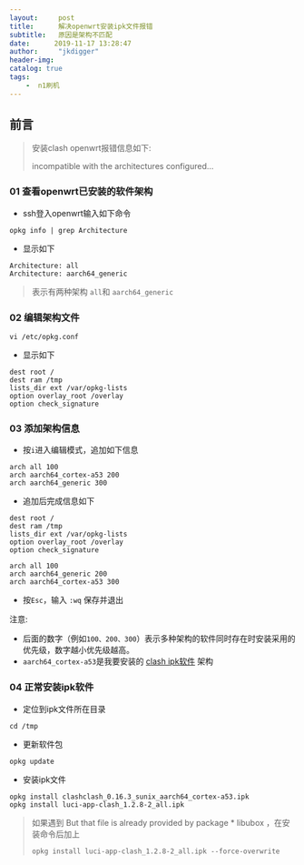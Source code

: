 ```yaml
---
layout:     post
title:      解决openwrt安装ipk文件报错
subtitle:   原因是架构不匹配
date:      2019-11-17 13:28:47
author:     "jkdigger"
header-img: 
catalog: true
tags:
    -  n1刷机
---
```


## 前言

> 安装clash openwrt报错信息如下: 
>
> incompatible with the architectures configured...

### 01 查看openwrt已安装的软件架构

- ssh登入openwrt输入如下命令

```
opkg info | grep Architecture
```

- 显示如下

```
Architecture: all
Architecture: aarch64_generic
```

>  表示有两种架构 `all`和 `aarch64_generic`

### 02 编辑架构文件

```
vi /etc/opkg.conf
```

- 显示如下

```
dest root /
dest ram /tmp
lists_dir ext /var/opkg-lists
option overlay_root /overlay
option check_signature
```

### 03 添加架构信息

- 按`i`进入编辑模式，追加如下信息

```
arch all 100
arch aarch64_cortex-a53 200
arch aarch64_generic 300

```

- 追加后完成信息如下

```
dest root /
dest ram /tmp
lists_dir ext /var/opkg-lists
option overlay_root /overlay
option check_signature

arch all 100
arch aarch64_generic 200
arch aarch64_cortex-a53 300
```

- 按`Esc`，输入 `:wq` 保存并退出

注意:

- 后面的数字（例如`100、200、300`）表示多种架构的软件同时存在时安装采用的优先级，数字越小优先级越高。
- `aarch64_cortex-a53`是我要安装的 [clash ipk软件]( https://github.com/frainzy1477/clash/releases/tag/v0.16.3 ) 架构

### 04 正常安装ipk软件

- 定位到ipk文件所在目录

```
cd /tmp
```

- 更新软件包

```
opkg update
```

- 安装ipk文件

```
opkg install clashclash_0.16.3_sunix_aarch64_cortex-a53.ipk
opkg install luci-app-clash_1.2.8-2_all.ipk
```

> 如果遇到 But that file is already provided by package * libubox ，在安装命令后加上
>
> ```
> opkg install luci-app-clash_1.2.8-2_all.ipk --force-overwrite
> ```



 